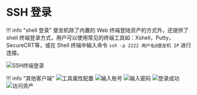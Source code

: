 # SSH 登录

!!! info "shell 登录"
    堡垒机除了内置的 Web 终端登陆资产的方式外，还提供了 shell 终端登录方式，用户可以使用常见的终端工具如：Xshell，Putty，SecureCRT等，或在 Shell 终端中输入命令 `ssh -p 2222 用户名@堡垒机 IP` 进行连接。

![SSH终端登录](../../img/user_login_terminal-login-ssh.jpg)

!!! info "其他客户端"
![工具属性配置](../../img/user_login_terminal-login-tools-config.jpg)
![输入账号](../../img/user_login_terminal-login-tools-account.jpg)
![输入密码](../../img/user_login_terminal-login-tools-password.jpg)
![登录成功](../../img/user_login_terminal-login-tools-loginsuccess.jpg)
![访问资产](../../img/user_login_terminal-login-tools-listassets.jpg)
